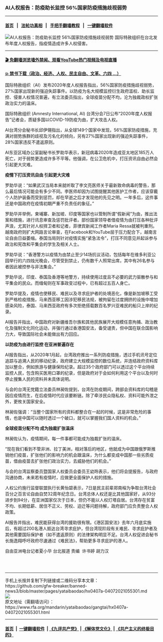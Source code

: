 ### AI人权报告：防疫助长监控 56%国家防疫措施歧视弱势
------------------------

#### [首页](https://github.com/gfw-breaker/banned-news3/blob/master/README.md) &nbsp;&nbsp;|&nbsp;&nbsp; [法轮功真相](https://github.com/begood0513/basic/blob/master/README.md)  &nbsp;&nbsp;|&nbsp;&nbsp; [手把手翻墙教程](https://github.com/gfw-breaker/guides/wiki)  &nbsp;&nbsp;|&nbsp;&nbsp; [一键翻墙软件](https://github.com/gfw-breaker/nogfw/blob/master/README.md)  



<div id="headerimg">
 <img alt="AI人权报告：防疫助长监控 56%国家防疫措施歧视弱势" src="https://www.rfa.org/mandarin/yataibaodao/gangtai/hx0407a-04072021055301.html/@@images/494b0313-cf85-4b3d-8ad2-ebb9c0b3519e.jpeg" title="AI人权报告：防疫助长监控 56%国家防疫措施歧视弱势"/>
 <span class="lead_image_caption">
  国际特赦组织在台北发布年度人权报告，指疫情造成许多人权侵害。
 </span>
 <!-- zoomattribute -->
</div>

<hr/>


#### [ 🎬  免翻墙浏览墙外禁闻、观看YouTube热门视频及电视直播](https://github.com/gfw-breaker/HelloWorld)

#### [ 💥  禁书下载（政治、经济、人权、民主自由、文革、六四 ...）](https://github.com/gfw-breaker/books/blob/master/README.md)

<div id="storytext">
 <p class="p1">
  国际特赦组织（AI）发布2020年度人权报告指出，56%国家防疫措施歧视弱势，27%国家出现新的强迫失踪事件。以防疫为名大规模监控衍生政府滥权、助长监控、侵害人权情况普遍，有立法委员指出，全球疫苗分配不均，沦为独裁政权扩张政治实力的温床。
 </p>
 <p class="p1">
  国际特赦组织 (Amnesty International, AI) 台湾分会7日公布“2020年度人权报告”记者会，质疑多国以COVID-19防疫为由，扩大攻击人权。
 </p>
 <p class="p1">
  AI台湾分会秘书长邱伊翎指出，从全球149个国家中发现，56%国家防疫措施，充满对弱势族群的歧视及污名化的倾向，另有27%国家出现新的强迫失踪事件，28%国家违反不遣返原则。
 </p>
 <p class="p1">
  AI东亚区域办公室副秘书长罗助华表示，新冠病毒2020年造成亚太地区185万人死亡，对于弱势更造成许多不平等。他强调，在公卫危机中，打压资讯自由必然会引起更大灾难。
 </p>
 <p class="p1">
  <strong>
   疫情下打压资讯自由 引起更大灾难
  </strong>
 </p>
 <p class="p1">
  罗助华说：“如果武汉当局本来就听取了李文亮医师关于最新致命病毒的警告，那么最后情况可能会有多少不同。李医师却因为试图提醒其他医护工作者，应该穿戴个人防护装备而受到惩罚，却在早逝之后才发现他的先见之明。一年多后，这件事还是中国政府在疫情初期严重不负责任的象征。”
 </p>
 <p class="p1">
  罗助华并举例，柬埔寨、新加坡、印度等国家也以管制所谓“假新闻”为由，推出法案和措施，进行讯息审查及惩罚批评者。部份国家领导者借疫情为由打压各种批评声浪，尤其针对人权捍卫者和记者，菲律宾新闻工作者Maria Ressa就被判重刑。越南政府则扩大网路言论审查，在Facebook和YouTube屈于压力配合下，越南言论自由日益萎缩。泰国当局则针对疫情实施“紧急法令”，打压不同意见并起诉参与政治和宪改和平集会的学生及相关人士。
 </p>
 <p class="p1">
  罗助华说：“香港警方以疫情为由禁止至少14场抗议活动，包括每年在维多利亚公园举行的六四烛光晚会，尽管受到禁止，仍有数千人照常出席，其中有26名参与者因此被控参与非法集会。”
 </p>
 <p class="p1">
  罗助华说，印度、泰国及香港等地警方，持续使用过度且不必要的武力驱散参与和平集会的民众。而缅甸则在军事政变过程中，已有超过五百人身亡。
 </p>
 <p class="p1">
  罗助华提及，疫情也使移民、难民以及寻求庇护者的处境恶化，像是新加坡移工受到严格检疫措施，马来西亚移工因涉犯移民法规，被拘留在过度拥挤的设施中增加感染风险，泰国、马来西亚政府有多次拒绝搭载数百名罗兴亚难民的船只上岸的纪录。
 </p>
 <p class="p1">
  AI报告并指出，中国政府对新疆维吾尔族和其他民族展开大规模任意拘捕、政治教化及强制文化同化运动，并强行通过香港国安法，备受谴责，但中国在联合国影响力大，导致国际社会未能做出有力回应。
 </p>
 <p class="p1">
  <strong>
   以防疫为由进行监控 在亚洲普遍存在
  </strong>
 </p>
 <p class="p1">
  AI报告指出，从2020年1月起，台湾政府推出一系列防疫措施，透过手机讯号定位追踪与追溯人民的移动纪录，政府建立大规模监控的数位系统，并连结政府资料库加以整合，例如旅游与健康保险纪录。超过35个政府部门可以透过这个平台持续监控人民，包含购买医用口罩的纪录，但是政府对于会如何利用这个平台以及何时停止搜集人民的资料并未具体说明。
 </p>
 <p class="p1">
  与会的台湾无党籍立法委员林昶佐提到，台湾在防疫期间，跨部会资料库的勾稽是因应疫情而生，在后疫情时代应该要断链。除了牵涉民众隐私权、资料可能外泄之外，更攸关国家安全。
 </p>
 <p class="p1">
  林昶佐强调：“当整个国家所有的资料都整合在一起的时候，这是非常危险的事情，也是中国可以随时透过一个破口，就可以掌握我们国人资料的机会。”
 </p>
 <p class="p1">
  <strong>
   全球疫苗分配不均 成为独裁扩张温床
  </strong>
 </p>
 <p class="p1">
  林昶佐认为，疫情期间，每一件事都可能成为独裁扩张的温床。
 </p>
 <p class="p1">
  “现在我们看到不管非洲、拉丁美洲，相对落后的地区，他就成为中国跟俄罗斯推销他们疫苗，扩张他们的影响力的机会跟温床，为什么都变成中国那一些劣质疫苗，借由疫苗去扩张他们政治实力，去威胁他们的机会。”
 </p>
 <p class="p1">
  与会的台湾监察委员暨国家人权委员会委员王幼玲表示，他们将会提报告，与政府沟通协商，未来若有疫情时，应做更全面保护人权的措施。
 </p>
 <p class="p1">
  人权公约施行监督联盟执行长黄怡碧表示，7日是民主前辈郑南榕为争取台湾社会百分之百言论自由自焚32周年纪念日。台湾总体人权还是比其他国家好，从93分进步到94分，在亚洲国家仅次于日本，但仍不能以人权灯塔自居。台湾存在贫富不均、长期低薪、居住不正义、劳权、迫迁等问题待解，政府部门应负责整合人权政策。
 </p>
 <p class="p1">
  AI报告并指出，难民能获得台湾的援助很有限。《港区国安法》去年六月底实施后，有超过200名港人抵达台湾寻求庇护，但台湾现阶段有关难民、寻求庇护者及其他需要国际保护者（如不遣返原则）的法律架构明显不足。台湾人权促进会秘书长施逸翔呼吁政府尽速通过《难民法》，帮助更多寻求庇护的港人。
 </p>
 <p class="p2">
 </p>
 <p class="p1">
  自由亚洲电台记者夏小华 台北报道 责编  许书婷 胡力汉
 </p>
 <p class="p2">
 </p>
 <p class="p2">
 </p>
 <p>
  <br/>
  <br/>
 </p>
</div>

<hr/>
手机上长按并复制下列链接或二维码分享本文章：<br/>
https://github.com/gfw-breaker/banned-news3/blob/master/pages/yataibaodao/hx0407a-04072021055301.md <br/>
<a href='https://github.com/gfw-breaker/banned-news3/blob/master/pages/yataibaodao/hx0407a-04072021055301.md'><img src='https://github.com/gfw-breaker/banned-news3/blob/master/pages/yataibaodao/hx0407a-04072021055301.md.png'/></a> <br/>
原文地址（需翻墙访问）：https://www.rfa.org/mandarin/yataibaodao/gangtai/hx0407a-04072021055301.html


------------------------
#### [首页](https://github.com/gfw-breaker/banned-news3/blob/master/README.md) &nbsp;|&nbsp; [一键翻墙软件](https://github.com/gfw-breaker/nogfw/blob/master/README.md) &nbsp;| [《九评共产党》](https://github.com/gfw-breaker/9ping.md/blob/master/README.md#九评之一评共产党是什么) | [《解体党文化》](https://github.com/gfw-breaker/jtdwh.md/blob/master/README.md) | [《共产主义的终极目的》](https://github.com/gfw-breaker/gczydzjmd.md/blob/master/README.md)


<img src='http://gfw-breaker.win/banned-news3/pages/yataibaodao/hx0407a-04072021055301.md' width='0px' height='0px'/>